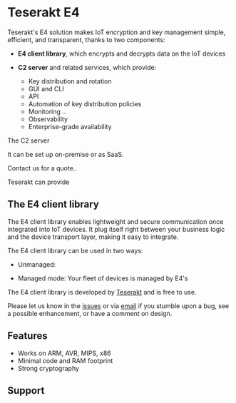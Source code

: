 # Teserakt E4

Teserakt's E4 solution makes IoT encryption and key management simple,
efficient, and transparent, thanks to two components:

* **E4 client library**, which encrypts and decrypts data on the IoT devices

* **C2 server** and related services, which provide:
    - Key distribution and rotation 
    - GUI and CLI
    - API 
    - Automation of key distribution policies
    - Monitoring ..
    - Observability 
    - Enterprise-grade availability


The C2 server 

It can be set up on-premise or as SaaS.

Contact us for a quote..

Teserakt can provide

## The E4 client library

The E4 client library enables lightweight and secure communication once integrated into IoT devices.
It plug itself right between your business logic and the device transport layer, making it easy to integrate.

The E4 client library can be used in two ways:

* Unmanaged:

* Managed mode: Your fleet of devices is managed by E4's 

The E4 client library is developed by [Teserakt](https://teserakt.io) and is free to use. 

Please let us know in the [issues](https://github.com/Teserakt-io/e4common/issues) or via [email](mailto:team@teserakt.io) if you stumble upon a bug, see a possible enhancement, or have a comment on design.

## Features

* Works on ARM, AVR, MIPS, x86
* Minimal code and RAM footprint
* Strong cryptography

## Support


